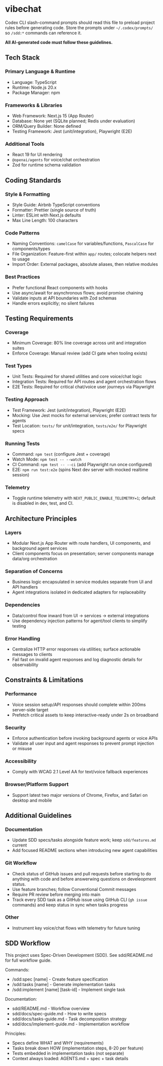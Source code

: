# vibechat

Codex CLI slash-command prompts should read this file to preload project rules before generating code.
Store the prompts under `~/.codex/prompts/` so `/sdd:*` commands can reference it.

**All AI-generated code must follow these guidelines.**

## Tech Stack

### Primary Language & Runtime
- Language: TypeScript
- Runtime: Node.js 20.x
- Package Manager: npm

### Frameworks & Libraries
- Web Framework: Next.js 15 (App Router)
- Database: None yet (SQLite planned; Redis under evaluation)
- ORM/Query Builder: None defined
- Testing Framework: Jest (unit/integration), Playwright (E2E)

### Additional Tools
- React 19 for UI rendering
- `@openai/agents` for voice/chat orchestration
- Zod for runtime schema validation

## Coding Standards

### Style & Formatting
- Style Guide: Airbnb TypeScript conventions
- Formatter: Prettier (single source of truth)
- Linter: ESLint with Next.js defaults
- Max Line Length: 100 characters

### Code Patterns
- Naming Conventions: `camelCase` for variables/functions, `PascalCase` for components/types
- File Organization: Feature-first within `app/` routes; colocate helpers next to usage
- Import Order: External packages, absolute aliases, then relative modules

### Best Practices
- Prefer functional React components with hooks
- Use async/await for asynchronous flows; avoid promise chaining
- Validate inputs at API boundaries with Zod schemas
- Handle errors explicitly; no silent failures

## Testing Requirements

### Coverage
- Minimum Coverage: 80% line coverage across unit and integration suites
- Enforce Coverage: Manual review (add CI gate when tooling exists)

### Test Types
- Unit Tests: Required for shared utilities and core voice/chat logic
- Integration Tests: Required for API routes and agent orchestration flows
- E2E Tests: Required for critical chat/voice user journeys via Playwright

### Testing Approach
- Test Framework: Jest (unit/integration), Playwright (E2E)
- Mocking: Use Jest mocks for external services; prefer contract tests for agents
- Test Location: `tests/` for unit/integration, `tests/e2e/` for Playwright specs

### Running Tests
- Command: `npm test` (configure Jest + coverage)
- Watch Mode: `npm test -- --watch`
- CI Command: `npm test -- --ci` (add Playwright run once configured)
- E2E: `npm run test:e2e` (spins Next dev server with mocked realtime session)

### Telemetry
- Toggle runtime telemetry with `NEXT_PUBLIC_ENABLE_TELEMETRY=1`; default is disabled in dev, test, and CI.

## Architecture Principles

### Layers
- Modular Next.js App Router with route handlers, UI components, and background agent services
- Client components focus on presentation; server components manage data/org orchestration

### Separation of Concerns
- Business logic encapsulated in service modules separate from UI and API handlers
- Agent integrations isolated in dedicated adapters for replaceability

### Dependencies
- Data/control flow inward from UI → services → external integrations
- Use dependency injection patterns for agent/tool clients to simplify testing

### Error Handling
- Centralize HTTP error responses via utilities; surface actionable messages to clients
- Fail fast on invalid agent responses and log diagnostic details for observability

## Constraints & Limitations

### Performance
- Voice session setup/API responses should complete within 200ms server-side target
- Prefetch critical assets to keep interactive-ready under 2s on broadband

### Security
- Enforce authentication before invoking background agents or voice APIs
- Validate all user input and agent responses to prevent prompt injection or misuse

### Accessibility
- Comply with WCAG 2.1 Level AA for text/voice fallback experiences

### Browser/Platform Support
- Support latest two major versions of Chrome, Firefox, and Safari on desktop and mobile

## Additional Guidelines

### Documentation
- Update SDD specs/tasks alongside feature work; keep `sdd/features.md` current
- Add focused README sections when introducing new agent capabilities

### Git Workflow
- Check status of GitHub issues and pull requests before starting to do anything with code and before answerwing questions on develeopment status.
- Use feature branches; follow Conventional Commit messages
- Require PR review before merging into main
- Track every SDD task as a GitHub issue using GitHub CLI (`gh issue` commands) and keep status in sync when tasks progress

### Other
- Instrument key voice/chat flows with telemetry for future tuning

## SDD Workflow

This project uses Spec-Driven Development (SDD). See sdd/README.md for full workflow guide.

Commands:
- /sdd:spec [name] - Create feature specification
- /sdd:tasks [name] - Generate implementation tasks
- /sdd:implement [name] [task-id] - Implement single task

Documentation:
- sdd/README.md - Workflow overview
- sdd/docs/spec-guide.md - How to write specs
- sdd/docs/tasks-guide.md - Task decomposition strategy
- sdd/docs/implement-guide.md - Implementation workflow

Principles:
- Specs define WHAT and WHY (requirements)
- Tasks break down HOW (implementation steps, 8-20 per feature)
- Tests embedded in implementation tasks (not separate)
- Context always loaded: AGENTS.md + spec + task details
